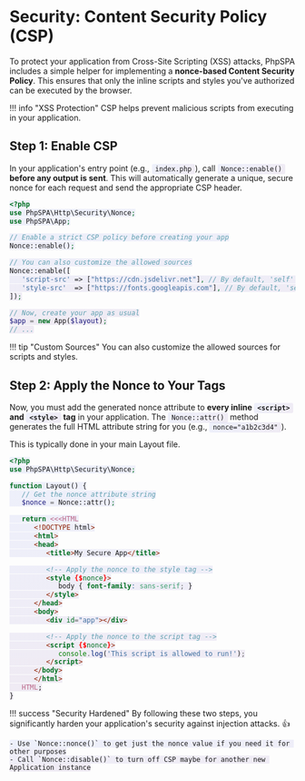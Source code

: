 # Security: Content Security Policy (CSP)

<style>
code { background: linear-gradient(135deg, rgba(102, 126, 234, 0.1), rgba(118, 75, 162, 0.1)); padding: 2px 6px; border-radius: 3px; }
</style>

To protect your application from Cross-Site Scripting (XSS) attacks, PhpSPA includes a simple helper for implementing a **nonce-based Content Security Policy**. This ensures that only the inline scripts and styles you've authorized can be executed by the browser.

!!! info "XSS Protection"
    CSP helps prevent malicious scripts from executing in your application.

## Step 1: Enable CSP

In your application's entry point (e.g., `index.php`), call `Nonce::enable()` **before any output is sent**. This will automatically generate a unique, secure nonce for each request and send the appropriate CSP header.

```php
<?php
use PhpSPA\Http\Security\Nonce;
use PhpSPA\App;

// Enable a strict CSP policy before creating your app
Nonce::enable();

// You can also customize the allowed sources
Nonce::enable([
   'script-src' => ["https://cdn.jsdelivr.net"], // By default, 'self' is allowed
   'style-src'  => ["https://fonts.googleapis.com"], // By default, 'self' is allowed
]);

// Now, create your app as usual
$app = new App($layout);
// ...
```

!!! tip "Custom Sources"
    You can also customize the allowed sources for scripts and styles.

## Step 2: Apply the Nonce to Your Tags

Now, you must add the generated nonce attribute to **every inline `<script>` and `<style>` tag** in your application. The `Nonce::attr()` method generates the full HTML attribute string for you (e.g., `nonce="a1b2c3d4"`).

This is typically done in your main Layout file.

```php
<?php
use PhpSPA\Http\Security\Nonce;

function Layout() {
   // Get the nonce attribute string
   $nonce = Nonce::attr();

   return <<<HTML
      <!DOCTYPE html>
      <html>
      <head>
         <title>My Secure App</title>

         <!-- Apply the nonce to the style tag -->
         <style {$nonce}>
            body { font-family: sans-serif; }
         </style>
      </head>
      <body>
         <div id="app"></div>

         <!-- Apply the nonce to the script tag -->
         <script {$nonce}>
            console.log('This script is allowed to run!');
         </script>
      </body>
      </html>
   HTML;
}
```

!!! success "Security Hardened"
    By following these two steps, you significantly harden your application's security against injection attacks. 👍
    
    - Use `Nonce::nonce()` to get just the nonce value if you need it for other purposes
    - Call `Nonce::disable()` to turn off CSP maybe for another new Application instance
